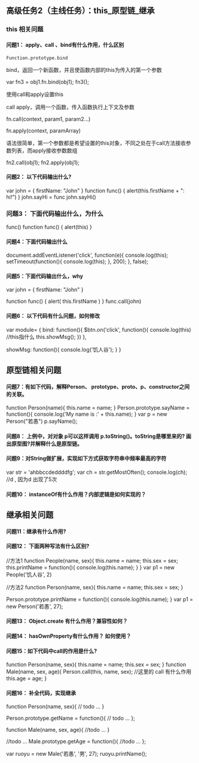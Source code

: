 ## 高级任务2（主线任务）：this_原型链_继承

### this 相关问题

#### 问题1： apply、call 、bind有什么作用，什么区别


`Function.prototype.bind`

bind，返回一个新函数，并且使函数内部的this为传入的第一个参数

var fn3 = obj1.fn.bind(obj1);
fn3();

使用call和apply设置this

call apply，调用一个函数，传入函数执行上下文及参数

fn.call(context, param1, param2...)

fn.apply(context, paramArray)

语法很简单，第一个参数都是希望设置的this对象，不同之处在于call方法接收参数列表，而apply接收参数数组

fn2.call(obj1);
fn2.apply(obj1);



#### 问题2： 以下代码输出什么?

var john = { 
  firstName: "John" 
}
function func() { 
  alert(this.firstName + ": hi!")
}
john.sayHi = func
john.sayHi()

### 问题3： 下面代码输出什么，为什么

func() 
function func() { 
  alert(this)
}

#### 问题4：下面代码输出什么

document.addEventListener('click', function(e){
    console.log(this);
    setTimeout(function(){
        console.log(this);
    }, 200);
}, false);

#### 问题5：下面代码输出什么，why

var john = { 
  firstName: "John" 
}

function func() { 
  alert( this.firstName )
}
func.call(john)

#### 问题6： 以下代码有什么问题，如何修改

var module= {
  bind: function(){
    $btn.on('click', function(){
      console.log(this) //this指什么
      this.showMsg();
    })
  },
  
  showMsg: function(){
    console.log('饥人谷');
  }
}

## 原型链相关问题

#### 问题7：有如下代码，解释Person、 prototype、__proto__、p、constructor之间的关联。

function Person(name){
    this.name = name;
}
Person.prototype.sayName = function(){
    console.log('My name is :' + this.name);
}
var p = new Person("若愚")
p.sayName();

#### 问题8： 上例中，对对象 p可以这样调用 p.toString()。toString是哪里来的? 画出原型图?并解释什么是原型链。

#### 问题9：对String做扩展，实现如下方式获取字符串中频率最高的字符

var str = 'ahbbccdeddddfg';
var ch = str.getMostOften();
console.log(ch); //d , 因为d 出现了5次

#### 问题10： instanceOf有什么作用？内部逻辑是如何实现的？




## 继承相关问题

#### 问题11：继承有什么作用?

#### 问题12： 下面两种写法有什么区别?

//方法1
function People(name, sex){
    this.name = name;
    this.sex = sex;
    this.printName = function(){
        console.log(this.name);
    }
}
var p1 = new People('饥人谷', 2)

//方法2
function Person(name, sex){
    this.name = name;
    this.sex = sex;
}

Person.prototype.printName = function(){
    console.log(this.name);
}
var p1 = new Person('若愚', 27);

#### 问题13： Object.create 有什么作用？兼容性如何？

#### 问题14： hasOwnProperty有什么作用？ 如何使用？

#### 问题15：如下代码中call的作用是什么?

function Person(name, sex){
    this.name = name;
    this.sex = sex;
}
function Male(name, sex, age){
    Person.call(this, name, sex);    //这里的 call 有什么作用
    this.age = age;
}

#### 问题16： 补全代码，实现继承

function Person(name, sex){
    // todo ...
}

Person.prototype.getName = function(){
    // todo ...
};    

function Male(name, sex, age){
   //todo ...
}

//todo ...
Male.prototype.getAge = function(){
    //todo ...
};

var ruoyu = new Male('若愚', '男', 27);
ruoyu.printName();